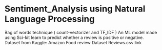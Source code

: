 # Sentiment_Analysis using Natural Language Processing

Bag of words technique ( count-vectorizer and TF_IDF ) An ML model made using Sci-kit learn to predict whether a review is positive or negative. Dataset from Kaggle: Amazon Food review Dataset Reviews.csv link
